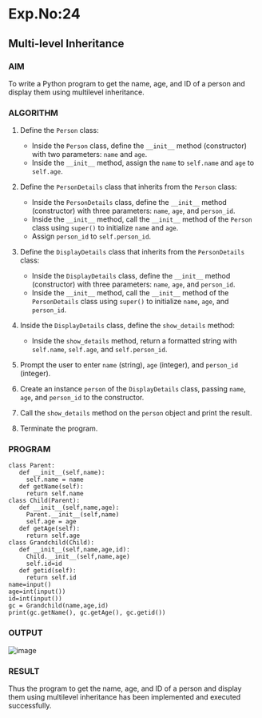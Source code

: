 # Exp.No:24  
## Multi-level Inheritance

### AIM  
To write a Python program to get the name, age, and ID of a person and display them using multilevel inheritance.

### ALGORITHM

1. Define the `Person` class:
   - Inside the `Person` class, define the `__init__` method (constructor) with two parameters: `name` and `age`.
   - Inside the `__init__` method, assign the `name` to `self.name` and `age` to `self.age`.

2. Define the `PersonDetails` class that inherits from the `Person` class:
   - Inside the `PersonDetails` class, define the `__init__` method (constructor) with three parameters: `name`, `age`, and `person_id`.
   - Inside the `__init__` method, call the `__init__` method of the `Person` class using `super()` to initialize `name` and `age`.
   - Assign `person_id` to `self.person_id`.

3. Define the `DisplayDetails` class that inherits from the `PersonDetails` class:
   - Inside the `DisplayDetails` class, define the `__init__` method (constructor) with three parameters: `name`, `age`, and `person_id`.
   - Inside the `__init__` method, call the `__init__` method of the `PersonDetails` class using `super()` to initialize `name`, `age`, and `person_id`.

4. Inside the `DisplayDetails` class, define the `show_details` method:
   - Inside the `show_details` method, return a formatted string with `self.name`, `self.age`, and `self.person_id`.

5. Prompt the user to enter `name` (string), `age` (integer), and `person_id` (integer).

6. Create an instance `person` of the `DisplayDetails` class, passing `name`, `age`, and `person_id` to the constructor.

7. Call the `show_details` method on the `person` object and print the result.

8. Terminate the program.

### PROGRAM

```
class Parent:
   def __init__(self,name):
     self.name = name
   def getName(self):
     return self.name
class Child(Parent):
   def __init__(self,name,age):
     Parent.__init__(self,name)
     self.age = age
   def getAge(self):
     return self.age
class Grandchild(Child):
   def __init__(self,name,age,id):
     Child.__init__(self,name,age)
     self.id=id
   def getid(self):
     return self.id
name=input()
age=int(input())
id=int(input())
gc = Grandchild(name,age,id)
print(gc.getName(), gc.getAge(), gc.getid())
```

### OUTPUT
![image](https://github.com/user-attachments/assets/a6c5a518-c761-4bde-801e-cd1301204705)

### RESULT
Thus the program to get the name, age, and ID of a person and display them using multilevel inheritance has been implemented and executed successfully.
